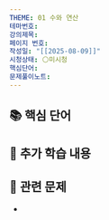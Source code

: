 ```yaml
---
THEME: 01 수와 연산
테마번호: 
강의제목: 
페이지 번호: 
작성일: "[[2025-08-09]]"
시청상태: ⚪미시청
핵심단어: 
문제풀이노트:
---
```


## 📚 핵심 단어
<!-- 물리적 노트에서 옮겨 적은 핵심 단어들 -->


## 📝 추가 학습 내용
<!-- 검색해서 찾은 추가 설명이나 개념 -->


## 🔗 관련 문제
<!-- 이 강의와 연결된 문제풀이 링크 -->
- 